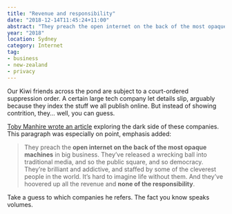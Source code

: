 ```yaml
---
title: "Revenue and responsibility"
date: "2018-12-14T11:45:24+11:00"
abstract: "They preach the open internet on the back of the most opaque machines..."
year: "2018"
location: Sydney
category: Internet
tag:
- business
- new-zealand
- privacy
---
```

Our Kiwi friends across the pond are subject to a court-ordered suppression order. A certain large tech company let details slip, arguably because they index the stuff we all publish online. But instead of showing contrition, they... well, you can guess.

[Toby Manhire wrote an article] exploring the dark side of these companies. This paragraph was especially on point, emphasis added:

> They preach the **open internet on the back of the most opaque machines** in big business. They’ve released a wrecking ball into traditional media, and so the public square, and so democracy. They’re brilliant and addictive, and staffed by some of the cleverest people in the world. It’s hard to imagine life without them. And they’ve hoovered up all the revenue and **none of the responsibility**.

Take a guess to which companies he refers. The fact you know speaks volumes.

[Toby Manhire wrote an article]: https://www.theguardian.com/world/2018/dec/13/new-zealand-courts-banned-naming-grace-millanes-accused-killer-google-just-emailed-it-out
